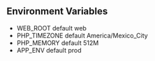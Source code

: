 ## Environment Variables
* WEB_ROOT default web
* PHP_TIMEZONE default America/Mexico_City
* PHP_MEMORY default 512M
* APP_ENV default prod
